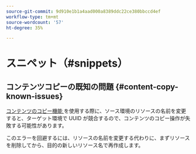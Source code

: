 ```yaml
---
source-git-commit: 9d910e1b1a4aad000a8389ddc22ce380bbccd4ef
workflow-type: tm+mt
source-wordcount: '57'
ht-degree: 35%

---
```

# スニペット（#snippets）

## コンテンツコピーの既知の問題 {#content-copy-known-issues}

[ コンテンツのコピー機能 ](/help/using/content-copy.md) を使用する際に、ソース環境のリソースの名前を変更すると、ターゲット環境で UUID が競合するので、コンテンツのコピー操作が失敗する可能性があります。

このエラーを回避するには、リソースの名前を変更する代わりに、まずリソースを削除してから、目的の新しいリソース名で再作成します。
